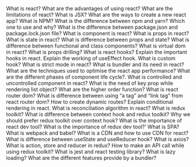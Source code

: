 What is react?
What are the advantages of using react?
What are the limitations of react?
What is JSX?
What are the ways to create a new react app?
What is NPM?
What is the difference between npm and yarn? Which one to use and why?
What is the difference between package.json and package.lock.json file?
What is component is react?
What is props in react?
What is state in react?
What is difference between props and state?
What is difference between functional and class components?
What is virtual dom in react?
What is props drilling?
What is react hooks?
Explain the important hooks in react.
Explain the working of useEffect hook.
What is custom hook?
What is strict mode in react?
What is bundler and its need in react?
What are the techniques used to optimise the react app performance?
What are the different phases of component life cycle?.
What is controlled and uncontrolled component in react?
What is the need of key prop while rendering list object?
What are the higher order function?
What is react router dom?
What is difference between using “a tag” and “link tag” from react router dom?
How to create dynamic routes?
Explain conditional rendering in react.
What is reconciliation algorithm in react?
What is redux toolkit?
What is difference between context hook and redux toolkit? Why we should prefer redux toolkit over context hook?
What is the importance of react dev tool?
What is the importance of redux dev tool?’
What is SPA?
What is webpack and babel?
What is a CDN and how to use CDN for react?
What is difference between useState and useReducer hook?
What is axios?
What is action, store and reducer in redux?
How to make an API call while using redux toolkit?
What is jest and react testing library?
What is lazy loading?
What are the different features provide by a bundler?
